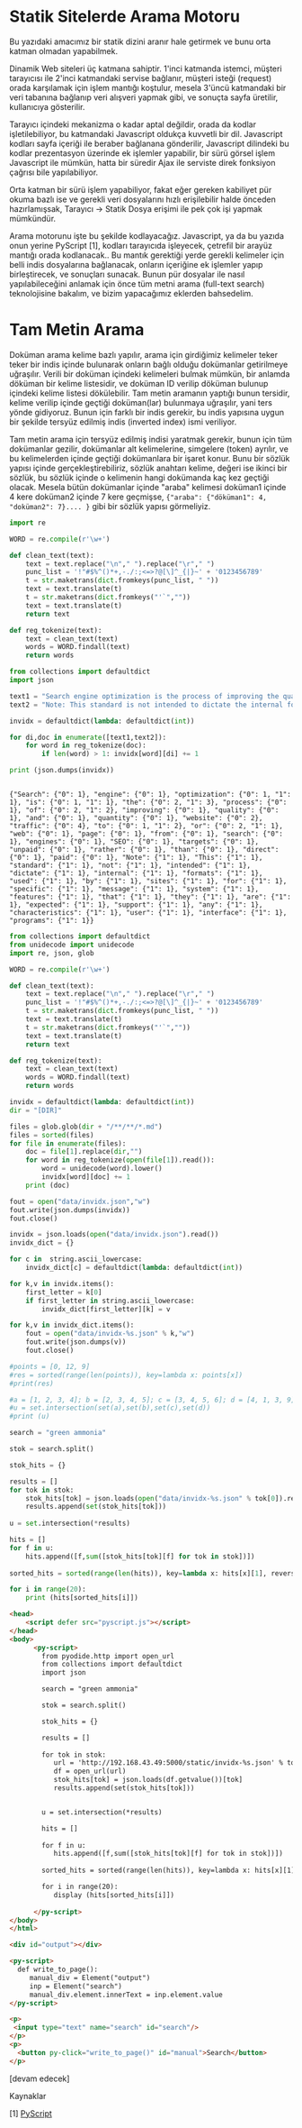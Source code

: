 # Statik Sitelerde Arama Motoru

Bu yazıdaki amacımız bir statik dizini aranır hale getirmek ve bunu
orta katman olmadan yapabilmek.

Dinamik Web siteleri üç katmana sahiptir. 1'inci katmanda istemci,
müşteri tarayıcısı ile 2'inci katmandaki servise bağlanır, müşteri
isteği (request) orada karşılamak için işlem mantığı koştulur, mesela
3'üncü katmandaki bir veri tabanına bağlanıp veri alışveri yapmak
gibi, ve sonuçta sayfa üretilir, kullanıcıya gösterilir.

Tarayıcı içindeki mekanizma o kadar aptal değildir, orada da kodlar
işletilebiliyor, bu katmandaki Javascript oldukça kuvvetli bir
dil. Javascript kodları sayfa içeriği ile beraber bağlanana
gönderilir, Javascript dilindeki bu kodlar prezentasyon üzerinde ek
işlemler yapabilir, bir sürü görsel işlem Javascript ile mümkün, hatta
bir süredir Ajax ile serviste direk fonksiyon çağrısı bile
yapılabiliyor.

Orta katman bir sürü işlem yapabiliyor, fakat eğer gereken kabiliyet
pür okuma bazlı ise ve gerekli veri dosyalarını hızlı erişilebilir
halde önceden hazırlamışsak, Tarayıcı -> Statik Dosya erişimi ile pek
çok işi yapmak mümkündür.

Arama motorunu işte bu şekilde kodlayacağız. Javascript, ya da bu
yazıda onun yerine PyScript [1], kodları tarayıcıda işleyecek,
çetrefil bir arayüz mantığı orada kodlanacak.. Bu mantık gerektiği
yerde gerekli kelimeler için belli indis dosyalarına bağlanacak,
onların içeriğine ek işlemler yapıp birleştirecek, ve sonuçları
sunacak. Bunun pür dosyalar ile nasıl yapılabileceğini anlamak için
önce tüm metni arama (full-text search) teknolojisine bakalım, ve bizim
yapacağımız eklerden bahsedelim.

# Tam Metin Arama

Doküman arama kelime bazlı yapılır, arama için girdiğimiz kelimeler
teker teker bir indis içinde bulunarak onların bağlı olduğu dokümanlar
getirilmeye uğraşılır. Verili bir doküman içindeki kelimeleri bulmak
mümkün, bir anlamda döküman bir kelime listesidir, ve doküman ID
verilip döküman bulunup içindeki kelime listesi dökülebilir. Tam metin
aramanın yaptığı bunun tersidir, kelime verilip içinde geçtiği
doküman(lar) bulunmaya uğraşılır, yani ters yönde gidiyoruz. Bunun
için farklı bir indis gerekir, bu indis yapısına uygun bir şekilde
tersyüz edilmiş indis (inverted index) ismi veriliyor.

Tam metin arama için tersyüz edilmiş indisi yaratmak gerekir, bunun
için tüm dokümanlar gezilir, dokümanlar alt kelimelerine, simgelere
(token) ayrılır, ve bu kelimelerden içinde geçtiği dokümanlara bir
işaret konur. Bunu bir sözlük yapısı içinde gerçekleştirebiliriz,
sözlük anahtarı kelime, değeri ise ikinci bir sözlük, bu sözlük içinde
o kelimenin hangi dokümanda kaç kez geçtiği olacak. Mesela bütün dokümanlar
içinde "araba" kelimesi doküman1 içinde 4 kere doküman2 içinde 7 kere
geçmişse, `{"araba": {"döküman1": 4, "doküman2": 7}.... }` gibi bir
sözlük yapısı görmeliyiz.

```python
import re

WORD = re.compile(r'\w+')

def clean_text(text):
    text = text.replace("\n"," ").replace("\r"," ")
    punc_list = '!"#$%^()*+,-./:;<=>?@[\]^_{|}~' + '0123456789'
    t = str.maketrans(dict.fromkeys(punc_list, " "))
    text = text.translate(t)
    t = str.maketrans(dict.fromkeys("'`",""))
    text = text.translate(t)
    return text

def reg_tokenize(text):
    text = clean_text(text)
    words = WORD.findall(text)
    return words
```

```python
from collections import defaultdict
import json

text1 = "Search engine optimization is the process of improving the quality and quantity of website traffic to a website or a web page from search engines. SEO targets unpaid traffic rather than direct traffic or paid traffic."
text2 = "Note: This standard is not intended to dictate the internal formats used by sites for optimization, the specific message system features that they are expected to support, or any of the characteristics of user interface programs"

invidx = defaultdict(lambda: defaultdict(int))

for di,doc in enumerate([text1,text2]):
    for word in reg_tokenize(doc):
        if len(word) > 1: invidx[word][di] += 1

print (json.dumps(invidx)) 
```

```text

{"Search": {"0": 1}, "engine": {"0": 1}, "optimization": {"0": 1, "1":
1}, "is": {"0": 1, "1": 1}, "the": {"0": 2, "1": 3}, "process": {"0":
1}, "of": {"0": 2, "1": 2}, "improving": {"0": 1}, "quality": {"0":
1}, "and": {"0": 1}, "quantity": {"0": 1}, "website": {"0": 2},
"traffic": {"0": 4}, "to": {"0": 1, "1": 2}, "or": {"0": 2, "1": 1},
"web": {"0": 1}, "page": {"0": 1}, "from": {"0": 1}, "search": {"0":
1}, "engines": {"0": 1}, "SEO": {"0": 1}, "targets": {"0": 1},
"unpaid": {"0": 1}, "rather": {"0": 1}, "than": {"0": 1}, "direct":
{"0": 1}, "paid": {"0": 1}, "Note": {"1": 1}, "This": {"1": 1},
"standard": {"1": 1}, "not": {"1": 1}, "intended": {"1": 1},
"dictate": {"1": 1}, "internal": {"1": 1}, "formats": {"1": 1},
"used": {"1": 1}, "by": {"1": 1}, "sites": {"1": 1}, "for": {"1": 1},
"specific": {"1": 1}, "message": {"1": 1}, "system": {"1": 1},
"features": {"1": 1}, "that": {"1": 1}, "they": {"1": 1}, "are": {"1":
1}, "expected": {"1": 1}, "support": {"1": 1}, "any": {"1": 1},
"characteristics": {"1": 1}, "user": {"1": 1}, "interface": {"1": 1},
"programs": {"1": 1}}

```




















```python
from collections import defaultdict
from unidecode import unidecode
import re, json, glob

WORD = re.compile(r'\w+')

def clean_text(text):
    text = text.replace("\n"," ").replace("\r"," ")
    punc_list = '!"#$%^()*+,-./:;<=>?@[\]^_{|}~' + '0123456789'
    t = str.maketrans(dict.fromkeys(punc_list, " "))
    text = text.translate(t)
    t = str.maketrans(dict.fromkeys("'`",""))
    text = text.translate(t)
    return text

def reg_tokenize(text):
    text = clean_text(text)
    words = WORD.findall(text)
    return words

invidx = defaultdict(lambda: defaultdict(int))
dir = "[DIR]"

files = glob.glob(dir + "/**/**/*.md")
files = sorted(files)
for file in enumerate(files):
    doc = file[1].replace(dir,"")    
    for word in reg_tokenize(open(file[1]).read()):
        word = unidecode(word).lower()
        invidx[word][doc] += 1
    print (doc)

fout = open("data/invidx.json","w")
fout.write(json.dumps(invidx))
fout.close()
```








```python
invidx = json.loads(open("data/invidx.json").read())
invidx_dict = {}

for c in  string.ascii_lowercase:
    invidx_dict[c] = defaultdict(lambda: defaultdict(int))

for k,v in invidx.items():
    first_letter = k[0]
    if first_letter in string.ascii_lowercase:
        invidx_dict[first_letter][k] = v

for k,v in invidx_dict.items():
    fout = open("data/invidx-%s.json" % k,"w")
    fout.write(json.dumps(v))
    fout.close()    
```





```python
#points = [0, 12, 9]
#res = sorted(range(len(points)), key=lambda x: points[x])
#print(res)
```

```python
#a = [1, 2, 3, 4]; b = [2, 3, 4, 5]; c = [3, 4, 5, 6]; d = [4, 1, 3, 9]
#u = set.intersection(set(a),set(b),set(c),set(d))
#print (u)

search = "green ammonia"

stok = search.split()

stok_hits = {}

results = []
for tok in stok:
    stok_hits[tok] = json.loads(open("data/invidx-%s.json" % tok[0]).read())[tok]
    results.append(set(stok_hits[tok]))
    
u = set.intersection(*results)

hits = []
for f in u:
    hits.append([f,sum([stok_hits[tok][f] for tok in stok])])
    
sorted_hits = sorted(range(len(hits)), key=lambda x: hits[x][1], reverse=True)

for i in range(20):
    print (hits[sorted_hits[i]])
```




```html
<head>
    <script defer src="pyscript.js"></script>
</head>
<body>    
      <py-script>
        from pyodide.http import open_url
        from collections import defaultdict
        import json

        search = "green ammonia"

        stok = search.split()

        stok_hits = {}

        results = []
        
        for tok in stok:
           url = 'http://192.168.43.49:5000/static/invidx-%s.json' % tok[0]
           df = open_url(url)        
           stok_hits[tok] = json.loads(df.getvalue())[tok]
           results.append(set(stok_hits[tok]))


        u = set.intersection(*results)

        hits = []
        
        for f in u:
           hits.append([f,sum([stok_hits[tok][f] for tok in stok])])
    
        sorted_hits = sorted(range(len(hits)), key=lambda x: hits[x][1], reverse=True)

        for i in range(20):
           display (hits[sorted_hits[i]])
           
      </py-script>
</body>
</html>
```






```html
<div id="output"></div>

<py-script>
  def write_to_page():
     manual_div = Element("output")
     inp = Element("search")
     manual_div.element.innerText = inp.element.value
</py-script>

<p>
 <input type="text" name="search" id="search"/>
</p>
<p>
  <button py-click="write_to_page()" id="manual">Search</button>
</p>
```







[devam edecek]

Kaynaklar

[1] <a href="pyscript.html">PyScript</a>

